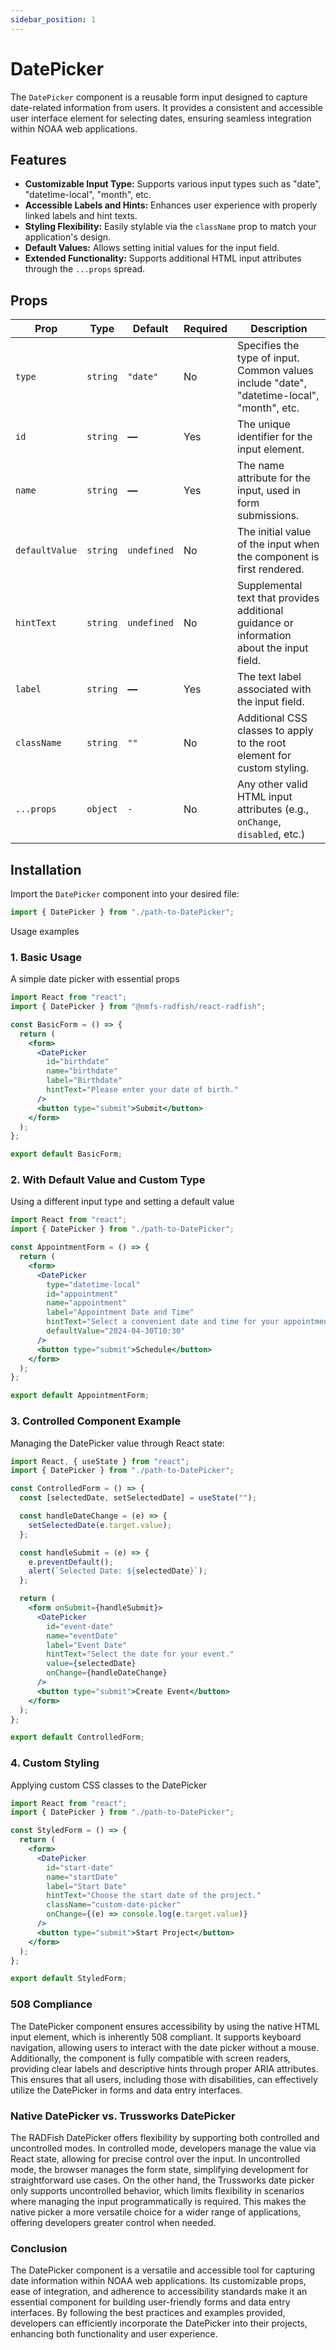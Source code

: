 ```yaml
---
sidebar_position: 1
---
```


# DatePicker

The `DatePicker` component is a reusable form input designed to capture date-related information from users. It provides a consistent and accessible user interface element for selecting dates, ensuring seamless integration within NOAA web applications.

## **Features**

- **Customizable Input Type:** Supports various input types such as "date", "datetime-local", "month", etc.
- **Accessible Labels and Hints:** Enhances user experience with properly linked labels and hint texts.
- **Styling Flexibility:** Easily stylable via the `className` prop to match your application's design.
- **Default Values:** Allows setting initial values for the input field.
- **Extended Functionality:** Supports additional HTML input attributes through the `...props` spread.

## **Props**

| Prop           | Type     | Default     | Required | Description                                                                                |
| -------------- | -------- | ----------- | -------- | ------------------------------------------------------------------------------------------ |
| `type`         | `string` | `"date"`    | No       | Specifies the type of input. Common values include "date", "datetime-local", "month", etc. |
| `id`           | `string` | **—**       | Yes      | The unique identifier for the input element.                                               |
| `name`         | `string` | **—**       | Yes      | The name attribute for the input, used in form submissions.                                |
| `defaultValue` | `string` | `undefined` | No       | The initial value of the input when the component is first rendered.                       |
| `hintText`     | `string` | `undefined` | No       | Supplemental text that provides additional guidance or information about the input field.  |
| `label`        | `string` | **—**       | Yes      | The text label associated with the input field.                                            |
| `className`    | `string` | `""`        | No       | Additional CSS classes to apply to the root element for custom styling.                    |
| `...props`     | `object` | `-`         | No       | Any other valid HTML input attributes (e.g., `onChange`, `disabled`, etc.)                 |

## **Installation**

Import the `DatePicker` component into your desired file:

```jsx
import { DatePicker } from "./path-to-DatePicker";
```

Usage examples

### 1. Basic Usage

A simple date picker with essential props

```jsx
import React from "react";
import { DatePicker } from "@nmfs-radfish/react-radfish";

const BasicForm = () => {
  return (
    <form>
      <DatePicker
        id="birthdate"
        name="birthdate"
        label="Birthdate"
        hintText="Please enter your date of birth."
      />
      <button type="submit">Submit</button>
    </form>
  );
};

export default BasicForm;
```

### 2. With Default Value and Custom Type

Using a different input type and setting a default value

```jsx
import React from "react";
import { DatePicker } from "./path-to-DatePicker";

const AppointmentForm = () => {
  return (
    <form>
      <DatePicker
        type="datetime-local"
        id="appointment"
        name="appointment"
        label="Appointment Date and Time"
        hintText="Select a convenient date and time for your appointment."
        defaultValue="2024-04-30T10:30"
      />
      <button type="submit">Schedule</button>
    </form>
  );
};

export default AppointmentForm;
```

### 3. Controlled Component Example

Managing the DatePicker value through React state:

```jsx
import React, { useState } from "react";
import { DatePicker } from "./path-to-DatePicker";

const ControlledForm = () => {
  const [selectedDate, setSelectedDate] = useState("");

  const handleDateChange = (e) => {
    setSelectedDate(e.target.value);
  };

  const handleSubmit = (e) => {
    e.preventDefault();
    alert(`Selected Date: ${selectedDate}`);
  };

  return (
    <form onSubmit={handleSubmit}>
      <DatePicker
        id="event-date"
        name="eventDate"
        label="Event Date"
        hintText="Select the date for your event."
        value={selectedDate}
        onChange={handleDateChange}
      />
      <button type="submit">Create Event</button>
    </form>
  );
};

export default ControlledForm;
```

### 4. Custom Styling

Applying custom CSS classes to the DatePicker

```jsx
import React from "react";
import { DatePicker } from "./path-to-DatePicker";

const StyledForm = () => {
  return (
    <form>
      <DatePicker
        id="start-date"
        name="startDate"
        label="Start Date"
        hintText="Choose the start date of the project."
        className="custom-date-picker"
        onChange={(e) => console.log(e.target.value)}
      />
      <button type="submit">Start Project</button>
    </form>
  );
};

export default StyledForm;
```

### 508 Compliance

The DatePicker component ensures accessibility by using the native HTML input element, which is inherently 508 compliant. It supports keyboard navigation, allowing users to interact with the date picker without a mouse. Additionally, the component is fully compatible with screen readers, providing clear labels and descriptive hints through proper ARIA attributes. This ensures that all users, including those with disabilities, can effectively utilize the DatePicker in forms and data entry interfaces.

### Native DatePicker vs. Trussworks DatePicker

The RADFish DatePicker offers flexibility by supporting both controlled and uncontrolled modes. In controlled mode, developers manage the value via React state, allowing for precise control over the input. In uncontrolled mode, the browser manages the form state, simplifying development for straightforward use cases. On the other hand, the Trussworks date picker only supports uncontrolled behavior, which limits flexibility in scenarios where managing the input programmatically is required. This makes the native picker a more versatile choice for a wider range of applications, offering developers greater control when needed.

### Conclusion

The DatePicker component is a versatile and accessible tool for capturing date information within NOAA web applications. Its customizable props, ease of integration, and adherence to accessibility standards make it an essential component for building user-friendly forms and data entry interfaces. By following the best practices and examples provided, developers can efficiently incorporate the DatePicker into their projects, enhancing both functionality and user experience.
